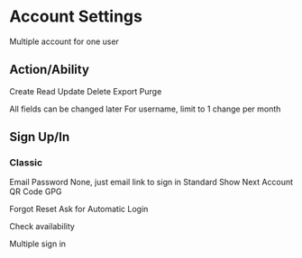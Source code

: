 Account Settings
================

Multiple account for one user

Action/Ability
--------------

Create
Read
Update
Delete
  Export
  Purge

All fields can be changed later
For username, limit to 1 change per month

Sign Up/In
----------

### Classic

Email
Password
  None, just email link to sign in
  Standard
  Show
Next
  Account
QR Code
GPG

Forgot
  Reset
  Ask for Automatic Login

Check availability

Multiple sign in

